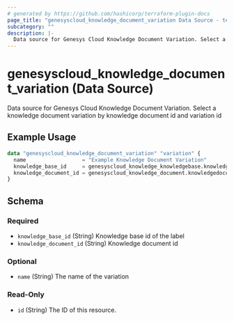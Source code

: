 ```yaml
---
# generated by https://github.com/hashicorp/terraform-plugin-docs
page_title: "genesyscloud_knowledge_document_variation Data Source - terraform-provider-genesyscloud"
subcategory: ""
description: |-
  Data source for Genesys Cloud Knowledge Document Variation. Select a knowledge document variation by knowledge document id and variation id
---
```


# genesyscloud_knowledge_document_variation (Data Source)

Data source for Genesys Cloud Knowledge Document Variation. Select a knowledge document variation by knowledge document id and variation id

## Example Usage

```terraform
data "genesyscloud_knowledge_document_variation" "variation" {
  name                  = "Example Knowledge Document Variation"
  knowledge_base_id     = genesyscloud_knowledge_knowledgebase.knowledgebase.id
  knowledge_document_id = genesyscloud_knowledge_document.knowledgedocument.id
}
```

<!-- schema generated by tfplugindocs -->
## Schema

### Required

- `knowledge_base_id` (String) Knowledge base id of the label
- `knowledge_document_id` (String) Knowledge document id

### Optional

- `name` (String) The name of the variation

### Read-Only

- `id` (String) The ID of this resource.
